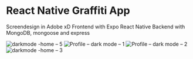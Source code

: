 # React Native Graffiti App

Screendesign in Adobe xD
Frontend with Expo React Native
Backend with MongoDB, mongoose and express

![darkmode -home – 5](https://user-images.githubusercontent.com/67320949/225397456-d6a55b88-c5c0-47ea-9a9d-3dcebbe25f9e.png)
![Profile – dark mode – 1](https://user-images.githubusercontent.com/67320949/225397183-4704391a-9a36-4c45-8d64-ca7b54be6156.png)
![Profile – dark mode – 2](https://user-images.githubusercontent.com/67320949/225397336-02bb7fd0-1e38-4911-a455-c7a8caac1548.png)
![darkmode -home – 3](https://user-images.githubusercontent.com/67320949/225397292-16489dea-d653-4f2c-9019-b9395a611387.png)

